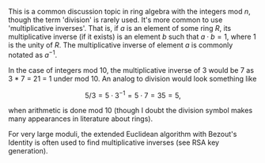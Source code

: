 This is a common discussion topic in ring algebra with the integers mod $n$, though the term 'division' is rarely used. It's more common to use 'multiplicative inverses'. That is, if $a$ is an element of some ring $R$, its multiplicative inverse (if it exists) is an element $b$ such that $a \cdot b = 1$, where $1$ is the unity of $R$. The multiplicative inverse of element $a$ is commonly notated as $a^{-1}$.

In the case of integers mod 10, the multiplicative inverse of 3 would be 7 as 3 * 7 = 21 = 1 under mod 10. An analog to division would look something like 

$$5/3 = 5 \cdot 3^{-1} = 5 \cdot 7 = 35 = 5,$$

when arithmetic is done mod 10 (though I doubt the division symbol makes many appearances in literature about rings).

For very large moduli, the extended Euclidean algorithm with Bezout's Identity is often used to find multiplicative inverses (see RSA key generation).
